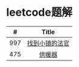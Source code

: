 # leetcode题解

|  #   | Title  | 
|  :----:  | :----:  | 
| 997 | [找到小镇的法官](./problems/997.找到小镇的法官.md) | 
| 475 | [供暖器](./problems/475.供暖器.md) | 

